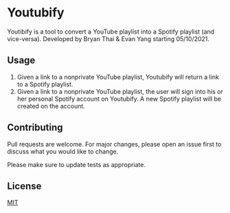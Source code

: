 # Youtubify

Youtibify is a tool to convert a YouTube playlist into a Spotify playlist (and vice-versa). Developed by Bryan Thai & Evan Yang starting 05/10/2021.

## Usage

1. Given a link to a nonprivate YouTube playlist, Youtubify will return a link to a Spotify playlist.
2. Given a link to a nonprivate YouTube playlist, the user will sign into his or her personal Spotify account on Youtubify. A new Spotify playlist will be created on the account.

## Contributing
Pull requests are welcome. For major changes, please open an issue first to discuss what you would like to change.

Please make sure to update tests as appropriate.

## License
[MIT](https://choosealicense.com/licenses/mit/)
